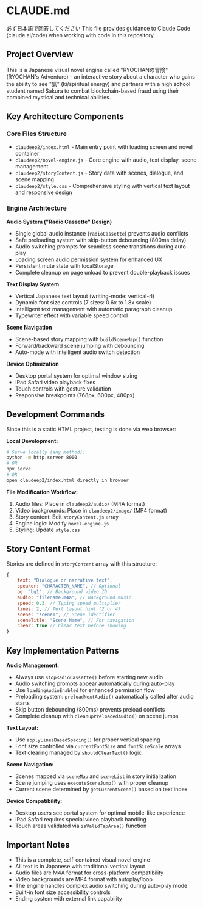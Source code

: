 # CLAUDE.md
必ず日本語で回答してください
This file provides guidance to Claude Code (claude.ai/code) when working with code in this repository.

## Project Overview

This is a Japanese visual novel engine called "RYOCHANの冒険" (RYOCHAN's Adventure) - an interactive story about a character who gains the ability to see "氣" (ki/spiritual energy) and partners with a high school student named Sakura to combat blockchain-based fraud using their combined mystical and technical abilities.

## Key Architecture Components

### Core Files Structure
- `claudeep2/index.html` - Main entry point with loading screen and novel container
- `claudeep2/novel-engine.js` - Core engine with audio, text display, scene management
- `claudeep2/storyContent.js` - Story data with scenes, dialogue, and scene mapping
- `claudeep2/style.css` - Comprehensive styling with vertical text layout and responsive design

### Engine Architecture

**Audio System ("Radio Cassette" Design)**
- Single global audio instance (`radioCassette`) prevents audio conflicts
- Safe preloading system with skip-button debouncing (800ms delay)
- Audio switching prompts for seamless scene transitions during auto-play
- Loading screen audio permission system for enhanced UX
- Persistent mute state with localStorage
- Complete cleanup on page unload to prevent double-playback issues

**Text Display System**
- Vertical Japanese text layout (writing-mode: vertical-rl)
- Dynamic font size controls (7 sizes: 0.6x to 1.8x scale)
- Intelligent text management with automatic paragraph cleanup
- Typewriter effect with variable speed control

**Scene Navigation**
- Scene-based story mapping with `buildSceneMap()` function
- Forward/backward scene jumping with debouncing
- Auto-mode with intelligent audio switch detection

**Device Optimization**
- Desktop portal system for optimal window sizing
- iPad Safari video playback fixes
- Touch controls with gesture validation
- Responsive breakpoints (768px, 600px, 480px)

## Development Commands

Since this is a static HTML project, testing is done via web browser:

**Local Development:**
```bash
# Serve locally (any method):
python -m http.server 8000
# OR
npx serve .
# OR
open claudeep2/index.html directly in browser
```

**File Modification Workflow:**
1. Audio files: Place in `claudeep2/audio/` (M4A format)
2. Video backgrounds: Place in `claudeep2/image/` (MP4 format) 
3. Story content: Edit `storyContent.js` array
4. Engine logic: Modify `novel-engine.js`
5. Styling: Update `style.css`

## Story Content Format

Stories are defined in `storyContent` array with this structure:
```javascript
{
    text: "Dialogue or narrative text",
    speaker: "CHARACTER_NAME", // Optional
    bg: "bg1", // Background video ID  
    audio: "filename.m4a", // Background music
    speed: 0.3, // Typing speed multiplier
    lines: 2, // Text layout hint (2 or 4)
    scene: "scene1", // Scene identifier
    sceneTitle: "Scene Name", // For navigation
    clear: true // Clear text before showing
}
```

## Key Implementation Patterns

**Audio Management:**
- Always use `stopRadioCassette()` before starting new audio
- Audio switching prompts appear automatically during auto-play
- Use `loadingAudioEnabled` for enhanced permission flow
- Preloading system: `preloadNextAudio()` automatically called after audio starts
- Skip button debouncing (800ms) prevents preload conflicts
- Complete cleanup with `cleanupPreloadedAudio()` on scene jumps

**Text Layout:**
- Use `applyLinesBasedSpacing()` for proper vertical spacing
- Font size controlled via `currentFontSize` and `fontSizeScale` arrays
- Text clearing managed by `shouldClearText()` logic

**Scene Navigation:**
- Scenes mapped via `sceneMap` and `sceneList` in story initialization
- Scene jumping uses `executeSceneJump()` with proper cleanup
- Current scene determined by `getCurrentScene()` based on text index

**Device Compatibility:**
- Desktop users see portal system for optimal mobile-like experience
- iPad Safari requires special video playback handling
- Touch areas validated via `isValidTapArea()` function

## Important Notes

- This is a complete, self-contained visual novel engine
- All text is in Japanese with traditional vertical layout
- Audio files are M4A format for cross-platform compatibility
- Video backgrounds are MP4 format with autoplay/loop
- The engine handles complex audio switching during auto-play mode
- Built-in font size accessibility controls
- Ending system with external link capability